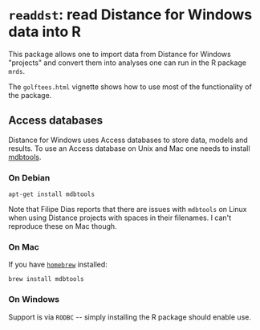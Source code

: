 # `readdst`: read Distance for Windows data into R

This package allows one to import data from Distance for Windows "projects" and convert them into analyses one can run in the R package `mrds`.

The `golftees.html` vignette shows how to use most of the functionality of the package.

## Access databases

Distance for Windows uses Access databases to store data, models and results. To use an Access database on Unix and Mac one needs to install [mdbtools](https://github.com/brianb/mdbtools).

### On Debian

```
apt-get install mdbtools
```

Note that Filipe Dias reports that there are issues with `mdbtools` on Linux when using Distance projects with spaces in their filenames. I can't reproduce these on Mac though.

### On Mac

If you have [`homebrew`](http://brew.sh/) installed:

```
brew install mdbtools
```

### On Windows

Support is via `RODBC` -- simply installing the R package should enable use.
